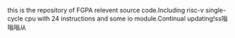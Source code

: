 this is the repository of FGPA relevent source code.Including risc-v single-cycle cpu with 24 instructions and some io module.Continual updating!ss嗡嗡嗡从